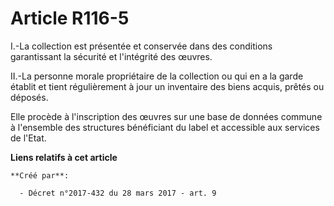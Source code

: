 # Article R116-5

I.-La collection est présentée et conservée dans des conditions garantissant la sécurité et l'intégrité des œuvres.

II.-La personne morale propriétaire de la collection ou qui en a la garde établit et tient régulièrement à jour un inventaire
des biens acquis, prêtés ou déposés.

Elle procède à l'inscription des œuvres sur une base de données commune à l'ensemble des structures bénéficiant du label et
accessible aux services de l'Etat.

**Liens relatifs à cet article**

	**Créé par**:

	  - Décret n°2017-432 du 28 mars 2017 - art. 9
